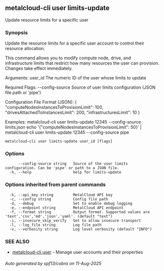 ## metalcloud-cli user limits-update

Update resource limits for a specific user

### Synopsis

Update the resource limits for a specific user account to control their resource allocation.

This command allows you to modify compute node, drive, and infrastructure limits that restrict
how many resources the user can provision. Changes take effect immediately.

Arguments:
  user_id                 The numeric ID of the user whose limits to update

Required Flags:
  --config-source         Source of user limits configuration (JSON file path or 'pipe')

Configuration File Format (JSON):
  {
    "computeNodesInstancesToProvisionLimit": 100,
    "drivesAttachedToInstancesLimit": 200,
    "infrastructuresLimit": 10
  }

Examples:
  metalcloud-cli user limits-update 12345 --config-source limits.json
  echo '{"computeNodesInstancesToProvisionLimit": 50}' | metalcloud-cli user limits-update 12345 --config-source pipe

```
metalcloud-cli user limits-update user_id [flags]
```

### Options

```
      --config-source string   Source of the user limits configuration. Can be 'pipe' or path to a JSON file.
  -h, --help                   help for limits-update
```

### Options inherited from parent commands

```
  -k, --api_key string         MetalCloud API key
  -c, --config string          Config file path
  -d, --debug                  Set to enable debug logging
  -e, --endpoint string        MetalCloud API endpoint
  -f, --format string          Output format. Supported values are 'text','csv','md','json','yaml'. (default "text")
  -i, --insecure_skip_verify   Set to allow insecure transport
  -l, --log_file string        Log file path
  -v, --verbosity string       Log level verbosity (default "INFO")
```

### SEE ALSO

* [metalcloud-cli user](metalcloud-cli_user.md)	 - Manage user accounts and their properties

###### Auto generated by spf13/cobra on 11-Aug-2025
